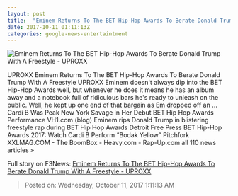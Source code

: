 ```yaml
---
layout: post
title:  "Eminem Returns To The BET Hip-Hop Awards To Berate Donald Trump With A Freestyle - UPROXX"
date: 2017-10-11 01:11:13Z
categories: google-news-entertaintment
---
```


![Eminem Returns To The BET Hip-Hop Awards To Berate Donald Trump With A Freestyle - UPROXX](https://uproxx.files.wordpress.com/2016/10/eminem.jpg?quality=100&w=650)

UPROXX Eminem Returns To The BET Hip-Hop Awards To Berate Donald Trump With A Freestyle UPROXX Eminem doesn't always dip into the BET Hip-Hop Awards well, but whenever he does it means he has an album away and a notebook full of ridiculous bars he's ready to unleash on the public. Well, he kept up one end of that bargain as Em dropped off an ... Cardi B Was Peak New York Savage in Her Debut BET Hip Hop Awards Performance VH1.com (blog) Eminem rips Donald Trump in blistering freestyle rap during BET Hip Hop Awards Detroit Free Press BET Hip-Hop Awards 2017: Watch Cardi B Perform “Bodak Yellow” Pitchfork XXLMAG.COM - The BoomBox - Heavy.com - Rap-Up.com all 110 news articles »


Full story on F3News: [Eminem Returns To The BET Hip-Hop Awards To Berate Donald Trump With A Freestyle - UPROXX](http://www.f3nws.com/n/BjzUFF)

> Posted on: Wednesday, October 11, 2017 1:11:13 AM
